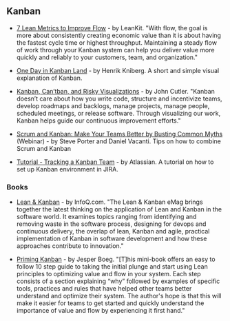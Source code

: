 ## Kanban

- [7 Lean Metrics to Improve Flow](https://leankit.com/learn/kanban/lean-flow-metrics/) - by LeanKit. "With flow, the goal is more about consistently creating economic value than it is about having the fastest cycle time or highest throughput. Maintaining a steady flow of work through your Kanban system can help you deliver value more quickly and reliably to your customers, team, and organization."

- [One Day in Kanban Land](http://blog.crisp.se/2009/06/26/henrikkniberg/1246053060000) - by Henrik Kniberg. A short and simple visual explanation of Kanban. 

- [Kanban, Can’tban, and Risky Visualizations](https://medium.com/@johnpcutler/kanban-cannotban-and-risky-visualizations-e19d83b53718) - by John Cutler. "Kanban doesn’t care about how you write code, structure and incentivize teams, develop roadmaps and backlogs, manage projects, manage people, scheduled meetings, or release software. Through visualizing our work, Kanban helps guide our continuous improvement efforts."

- [Scrum and Kanban: Make Your Teams Better by Busting Common Myths](https://www.scrum.org/resources/scrum-and-kanban-make-your-teams-better-busting-common-myths) (Webinar) - by Steve Porter and Daniel Vacanti. Tips on how to combine Scrum and Kanban

- [Tutorial - Tracking a Kanban Team](https://confluence.atlassian.com/agile/jira-agile-user-s-guide/jira-agile-tutorials/tutorial-tracking-a-kanban-team) - by Atlassian. A tutorial on how to set up Kanban environment in JIRA.

### Books

- [Lean & Kanban](https://www.infoq.com/minibooks/emag-lean-kanban) - by InfoQ.com. "The Lean & Kanban eMag brings together the latest thinking on the application of Lean and Kanban in the software world. It examines topics ranging from identifying and removing waste in the software process, designing for devops and continuous delivery, the overlap of lean, Kanban and agile, practical implementation of Kanban in software development and how these approaches contribute to innovation."

- [Priming Kanban](https://www.infoq.com/minibooks/priming-kanban-jesper-boeg) - by Jesper Boeg. "[T]his mini-book offers an easy to follow 10 step guide to taking the initial plunge and start using Lean principles to optimizing value and flow in your system. Each step consists of a section explaining “why” followed by examples of specific tools, practices and rules that have helped other teams better understand and optimize their system. The author's hope is that this will make it easier for teams to get started and quickly understand the importance of value and flow by experiencing it first hand."

